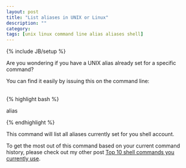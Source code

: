 ```yaml
---
layout: post
title: "List aliases in UNIX or Linux"
description: ""
category: 
tags: [unix linux command line alias aliases shell]
---
```

{% include JB/setup %}

Are you wondering if you have a UNIX alias already set for a specific command?

You can find it easily by issuing this on the command line:

<br>
{% highlight bash %}

alias

{% endhighlight %}

This command will list all aliases currently set for you shell account.

To get the most out of this command based on your current command history,
please check out my other post [Top 10 shell commands you currently
use](/2013/05/10/top-10-shell-commands-you-currently-use/).

